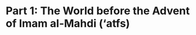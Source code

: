 Part 1: The World before the Advent of Imam al-Mahdi (‘atfs)
============================================================


